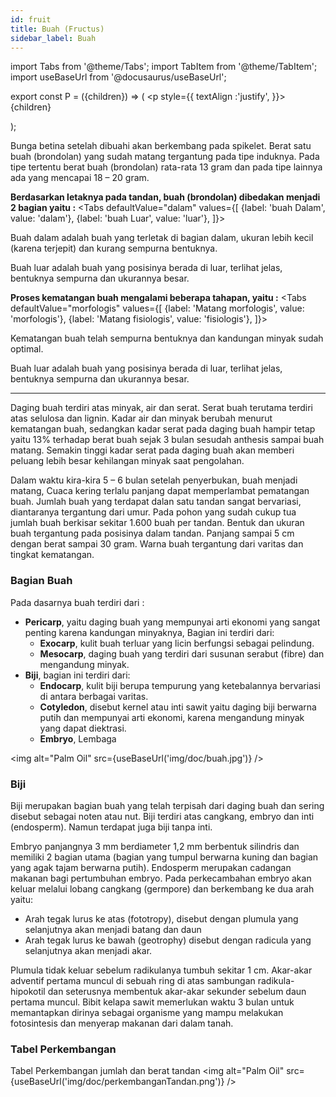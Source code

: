 ```yaml
---
id: fruit
title: Buah (Fructus)
sidebar_label: Buah
---
```

import Tabs from '@theme/Tabs';
import TabItem from '@theme/TabItem';
import useBaseUrl from '@docusaurus/useBaseUrl';

export const P = ({children}) => ( <p style={{
      textAlign :'justify',
    }}>{children}</p> );


<P>Bunga betina setelah dibuahi akan berkembang pada spikelet. Berat satu buah (brondolan) yang sudah matang tergantung pada tipe induknya. Pada tipe tertentu berat buah (brondolan) rata-rata 13 gram dan pada tipe lainnya ada yang mencapai 18 – 20 gram.</P>

**Berdasarkan letaknya pada tandan, buah (brondolan) dibedakan menjadi 2 bagian yaitu :**
<Tabs
  defaultValue="dalam"
  values={[
    {label: 'buah Dalam', value: 'dalam'},
    {label: 'buah Luar', value: 'luar'},
  ]}>
  <TabItem value="dalam">
   <P>Buah dalam adalah buah yang terletak di bagian dalam, ukuran lebih kecil (karena terjepit) dan kurang sempurna bentuknya.</P>
  </TabItem>
  <TabItem value="luar">
   <P>Buah luar adalah buah yang posisinya berada di luar, terlihat jelas, bentuknya sempurna dan ukurannya besar.</P>
  </TabItem>
</Tabs>


**Proses kematangan buah mengalami beberapa tahapan, yaitu :**
<Tabs
  defaultValue="morfologis"
  values={[
    {label: 'Matang morfologis', value: 'morfologis'},
    {label: 'Matang fisiologis', value: 'fisiologis'},
  ]}>
  <TabItem value="morfologis">
   <P>Kematangan buah telah sempurna bentuknya dan kandungan minyak sudah optimal.</P>
  </TabItem>
  <TabItem value="fisiologis">
   <P>Buah luar adalah buah yang posisinya berada di luar, terlihat jelas, bentuknya sempurna dan ukurannya besar.</P>
  </TabItem>
</Tabs>

---

<P>Daging buah terdiri atas minyak, air dan serat. Serat buah terutama terdiri atas selulosa dan lignin. Kadar air dan minyak berubah menurut kematangan buah, sedangkan kadar serat pada daging buah hampir tetap yaitu 13% terhadap berat buah sejak 3 bulan sesudah anthesis sampai buah matang. Semakin tinggi kadar serat pada daging buah akan memberi peluang lebih besar kehilangan minyak saat pengolahan.</P>

<P>Dalam waktu kira-kira 5 – 6 bulan setelah penyerbukan, buah menjadi matang, Cuaca kering terlalu panjang dapat memperlambat pematangan buah. Jumlah buah yang terdapat dalan satu tandan sangat bervariasi, diantaranya tergantung dari umur. Pada pohon yang sudah cukup tua jumlah buah berkisar sekitar 1.600 buah per tandan. Bentuk dan ukuran buah tergantung pada posisinya dalam tandan. Panjang sampai 5 cm dengan berat sampai 30 gram. Warna buah tergantung dari varitas dan tingkat kematangan.</P>

### Bagian Buah
Pada dasarnya buah terdiri dari :
* **Pericarp**, 
  yaitu daging buah yang mempunyai arti ekonomi yang sangat penting karena kandungan minyaknya, Bagian ini terdiri dari:
  - **Exocarp**, kulit buah terluar yang licin berfungsi sebagai pelindung.
  - **Mesocarp**, daging buah yang terdiri dari susunan serabut (fibre) dan mengandung minyak.
* **Biji**, 
  bagian ini terdiri dari:
  - **Endocarp**, kulit biji berupa tempurung yang ketebalannya bervariasi di antara berbagai varitas. 
  - **Cotyledon**, disebut kernel atau inti sawit yaitu daging biji berwarna putih dan mempunyai arti ekonomi, karena mengandung minyak yang dapat diektrasi.
  - **Embryo**, Lembaga

<img alt="Palm Oil" src={useBaseUrl('img/doc/buah.jpg')} />


### Biji
<P>Biji merupakan bagian buah yang telah terpisah dari daging buah dan sering disebut sebagai noten atau nut. Biji terdiri atas cangkang, embryo dan inti (endosperm). Namun terdapat juga biji tanpa inti.</P>

<P>Embryo panjangnya 3 mm berdiameter 1,2 mm berbentuk silindris dan memiliki 2 bagian utama (bagian yang tumpul berwarna kuning dan bagian yang agak tajam berwarna putih).
Endosperm merupakan cadangan makanan bagi pertumbuhan embryo. Pada perkecambahan embryo akan keluar melalui lobang cangkang (germpore) dan berkembang ke dua arah yaitu:</P>

* Arah tegak lurus ke atas (fototropy), disebut dengan plumula yang selanjutnya akan menjadi batang dan daun
* Arah tegak lurus ke bawah (geotrophy) disebut dengan radicula yang selanjutnya akan menjadi akar.

<P>Plumula tidak keluar sebelum radikulanya tumbuh sekitar 1 cm.  Akar-akar adventif pertama muncul di sebuah ring di atas sambungan radikula-hipokotil dan seterusnya membentuk akar-akar sekunder sebelum daun pertama muncul. Bibit kelapa sawit memerlukan waktu 3 bulan untuk memantapkan dirinya sebagai organisme yang mampu melakukan fotosintesis dan menyerap makanan dari dalam tanah. </P>

### Tabel Perkembangan
Tabel Perkembangan jumlah dan berat tandan
<img alt="Palm Oil" src={useBaseUrl('img/doc/perkembanganTandan.png')} />
